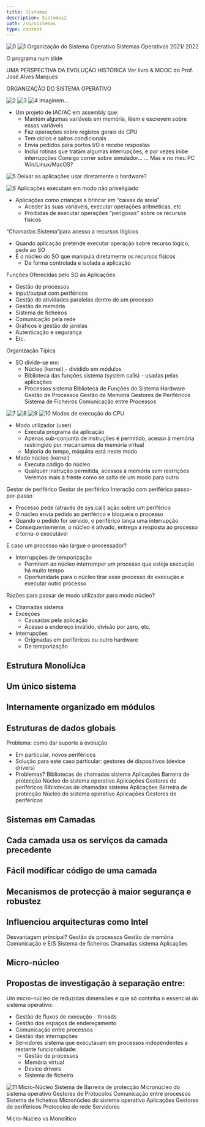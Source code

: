 ```yaml
---
title: Sistemas
description: Sistemas2
path: /so/sistemas
type: content
---
```


![0](./imgs/0008/000-a.png)
![1](./imgs/0008/001-a.png)
Organização do Sistema Operativo
Sistemas Operativos
2021/ 2022

O programa num slide

UMA PERSPECTIVA DA EVOLUÇÃO
HISTÓRICA
Ver livro & MOOC do Prof. José Alves Marques

ORGANIZAÇÃO DO SISTEMA
OPERATIVO

![2](./imgs/0008/002-a.png)
![3](./imgs/0008/003-a.png)
![4](./imgs/0008/004-a.png)
Imaginem...

- Um projeto de IAC/AC em assembly que:
  - Mantém algumas variáveis em memória, lêem e
    escrevem sobre essas variáveis
  - Faz operações sobre registos gerais do CPU
  - Tem ciclos e saltos condicionais
  - Envia pedidos para portos I/O e recebe respostas
  - Inclui rotinas que tratam algumas interrupções, e
    por vezes inibe interrupções
    Consigo correr sobre simulador...
    ... Mas e no meu PC Win/Linux/MacOS?

![5](./imgs/0008/005-a.png)
Deixar as aplicações usar
diretamente o hardware?

![6](./imgs/0008/006-a.png)
Aplicações executam em modo não
priveligiado

- Aplicações como
  crianças a brincar em
  “caixas de areia”
  - Aceder às suas variáveis,
    executar operações
    aritméticas, etc
  - Proibidas de executar
    operações “perigosas”
    sobre os recursos físicos

“Chamadas Sistema”para acesso a
recursos lógicos

- Quando aplicação
  pretende executar
  operação sobre
  recurso lógico, pede ao
  SO
- É o núcleo do SO que
  manipula diretamente
  os recursos físicos
  - De forma controlada e
    isolada a aplicação

Funções Oferecidas pelo SO às Aplicações

- Gestão de processos
- Input/output com periféricos
- Gestão de atividades paralelas dentro de um
  processo
- Gestão de memória
- Sistema de ficheiros
- Comunicação pela rede
- Gráficos e gestão de janelas
- Autenticação e segurança
- Etc.

Organização Típica

- SO divide-se em:
  - Núcleo (kernel) - dividido em módulos
  - Biblioteca das funções sistema (system calls) - usadas pelas aplicações
  - Processos sistema
    Biblioteca de Funções do Sistema
    Hardware
    Gestão de
    Processos
    Gestão de
    Memoria
    Gestores de
    Periféricos
    Sistema de
    Ficheiros
    Comunicação
    entre Processos

![7](./imgs/0008/007-a.png)
![8](./imgs/0008/008-a.png)
![9](./imgs/0008/009-a.png)
![10](./imgs/0008/0010-a.png)
Modos de execução do CPU

- Modo utilizador (user)
  - Executa programa da aplicação
  - Apenas sub-conjunto de instruções é permitido, acesso à
    memória restringido por mecanismos de memória virtual
  - Maioria do tempo, máquina está neste modo
- Modo núcleo (kernel)
  - Executa código do núcleo
  - Qualquer instrução permitida, acessos à memória sem
    restrições
    Veremos mais à frente como se salta de um modo para outro

Gestor de
periférico
Gestor de
periférico
Interação com periférico
passo-por-passo

- Processo pede (através de sys.call)
  ação sobre um periférico
- O núcleo envia pedido ao periférico e
  bloqueia o processo
- Quando o pedido for servido, o
  periférico lança uma interrupção
- Consequentemente, o núcleo é
  ativado, entrega a resposta ao
  processo e torna-o executável

E caso um processo não largue o
processador?

- Interrupções de temporização
  - Permitem ao núcleo interromper um processo que
    esteja execução há muito tempo
  - Oportunidade para o núcleo tirar esse processo de
    execução e executar outro processo

Razões para passar de modo
utilizador para modo núcleo?

- Chamadas sistema
- Exceções
  - Causadas pela aplicação
  - Acesso a endereço inválido, divisão por zero, etc.
- Interrupções
  - Originadas em periféricos ou outro hardware
  - De temporização

## Estrutura MonolíJca

## Um único sistema

## Internamente organizado em módulos

## Estruturas de dados globais

Problema: como dar suporte à evolução

- Em particular, novos periféricos
- Solução para este caso particular: gestores de dispositivos (device
  drivers)
- Problemas?
  Bibliotecas de chamadas sistema
  Aplicações
  Barreira de
  protecção
  Núcleo do sistema operativo
  Aplicações
  Gestores de periféricos
  Bibliotecas de chamadas sistema
  Aplicações
  Barreira de
  protecção
  Núcleo do sistema operativo
  Aplicações
  Gestores de periféricos

## Sistemas em Camadas

## Cada camada usa os serviços da camada precedente

## Fácil modificar código de uma camada

## Mecanismos de protecção à maior segurança e robustez

## Influenciou arquitecturas como Intel

Desvantagem principal?
Gestão de
processos
Gestão de
memória
Comunicação e E/S
Sistema de ficheiros
Chamadas sistema
Aplicações

## Micro-núcleo

## Propostas de investigação à separação entre:

Um micro-núcleo de reduzidas dimensões e que só continha o
essencial do sistema operativo:

- Gestão de fluxos de execução - threads
- Gestão dos espaços de endereçamento
- Comunicação entre processos
- Gestão das interrupções
- Servidores sistema que executavam em processos independentes a
  restante funcionalidade:
  - Gestão de processos
  - Memória virtual
  - Device drivers
  - Sistema de ficheiro

![11](./imgs/0008/0011-a.png)
Micro-Núcleo
Sistema de
Barreira de protecção
Micronúcleo
do sistema operativo
Gestores de
Protocolos
Comunicação entre processos
Sistema de ficheiros
Micronúcleo do sistema operativo
Aplicações
Gestores de periféricos
Protocolos de rede
Servidores

Micro-Núcleo vs Monolítico

